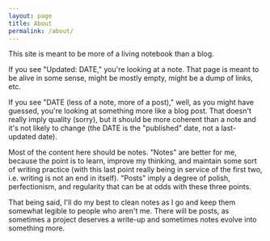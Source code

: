 ```yaml
---
layout: page
title: About
permalink: /about/
---
```


This site is meant to be more of a living notebook than a blog.

If you see "Updated: DATE," you're looking at a note. That page is meant to be alive in some sense, might be mostly empty, might be a dump of links, etc.

If you see "DATE (less of a note, more of a post)," well, as you might have guessed, you're looking at something more like a blog post. That doesn't really imply quality (sorry), but it should be more coherent than a note and it's not likely to change (the DATE is the "published" date, not a last-updated date).

Most of the content here should be notes. "Notes" are better for me, because the point is to learn, improve my thinking, and maintain some sort of writing practice (with this last point really being in service of the first two, i.e. writing is not an end in itself). "Posts" imply a degree of polish, perfectionism, and regularity that can be at odds with these three points.

That being said, I'll do my best to clean notes as I go and keep them somewhat legible to people who aren't me. There will be posts, as sometimes a project deserves a write-up and sometimes notes evolve into something more.